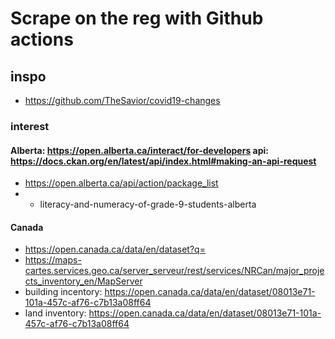 # Scrape on the reg with Github actions


## inspo
- https://github.com/TheSavior/covid19-changes

### interest
#### Alberta: https://open.alberta.ca/interact/for-developers api: https://docs.ckan.org/en/latest/api/index.html#making-an-api-request
- https://open.alberta.ca/api/action/package_list
- - literacy-and-numeracy-of-grade-9-students-alberta


#### Canada
- https://open.canada.ca/data/en/dataset?q=
- https://maps-cartes.services.geo.ca/server_serveur/rest/services/NRCan/major_projects_inventory_en/MapServer
- building incentory: https://open.canada.ca/data/en/dataset/08013e71-101a-457c-af76-c7b13a08ff64
- land inventory: https://open.canada.ca/data/en/dataset/08013e71-101a-457c-af76-c7b13a08ff64